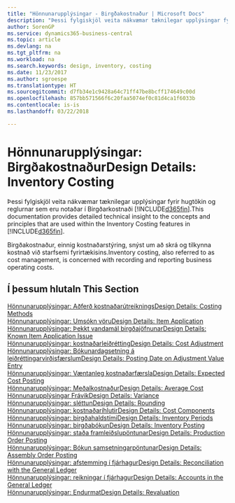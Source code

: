 ```yaml
---
title: "Hönnunarupplýsingar - Birgðakostnaður | Microsoft Docs"
description: "Þessi fylgiskjöl veita nákvæmar tæknilegar upplýsingar fyrir hugtökin og reglurnar sem eru notaðar í Birgðarkostnaði  í Business Central."
author: SorenGP
ms.service: dynamics365-business-central
ms.topic: article
ms.devlang: na
ms.tgt_pltfrm: na
ms.workload: na
ms.search.keywords: design, inventory, costing
ms.date: 11/23/2017
ms.author: sgroespe
ms.translationtype: HT
ms.sourcegitcommit: d7fb34e1c9428a64c71ff47be8bcff174649c00d
ms.openlocfilehash: 857bb571566f6c20faa5074ef0c81d4ca1f6033b
ms.contentlocale: is-is
ms.lasthandoff: 03/22/2018

---
```

# <a name="design-details-inventory-costing"></a><span data-ttu-id="7c8e4-103">Hönnunarupplýsingar: Birgðakostnaður</span><span class="sxs-lookup"><span data-stu-id="7c8e4-103">Design Details: Inventory Costing</span></span>
<span data-ttu-id="7c8e4-104">Þessi fylgiskjöl veita nákvæmar tæknilegar upplýsingar fyrir hugtökin og reglurnar sem eru notaðar í Birgðarkostnaði [!INCLUDE[d365fin](includes/d365fin_md.md)].</span><span class="sxs-lookup"><span data-stu-id="7c8e4-104">This documentation provides detailed technical insight to the concepts and principles that are used within the Inventory Costing features in [!INCLUDE[d365fin](includes/d365fin_md.md)].</span></span>  

<span data-ttu-id="7c8e4-105">Birgðakostnaður, einnig kostnaðarstýring, snýst um að skrá og tilkynna kostnað við starfsemi fyrirtækisins.</span><span class="sxs-lookup"><span data-stu-id="7c8e4-105">Inventory costing, also referred to as cost management, is concerned with recording and reporting business operating costs.</span></span>  

## <a name="in-this-section"></a><span data-ttu-id="7c8e4-106">Í þessum hluta</span><span class="sxs-lookup"><span data-stu-id="7c8e4-106">In This Section</span></span>  
[<span data-ttu-id="7c8e4-107">Hönnunarupplýsingar: Aðferð kostnaðarútreiknings</span><span class="sxs-lookup"><span data-stu-id="7c8e4-107">Design Details: Costing Methods</span></span>](design-details-costing-methods.md)  
[<span data-ttu-id="7c8e4-108">Hönnunarupplýsingar: Umsókn vöru</span><span class="sxs-lookup"><span data-stu-id="7c8e4-108">Design Details: Item Application</span></span>](design-details-item-application.md)  
[<span data-ttu-id="7c8e4-109">Hönnunarupplýsingar: Þekkt vandamál birgðajöfnunar</span><span class="sxs-lookup"><span data-stu-id="7c8e4-109">Design Details: Known Item Application Issue</span></span>](design-details-inventory-zero-level-open-item-ledger-entries.md)  
[<span data-ttu-id="7c8e4-110">Hönnunarupplýsingar: kostnaðarleiðrétting</span><span class="sxs-lookup"><span data-stu-id="7c8e4-110">Design Details: Cost Adjustment</span></span>](design-details-cost-adjustment.md)  
[<span data-ttu-id="7c8e4-111">Hönnunarupplýsingar: Bókunardagsetning á leiðréttingarvirðisfærslum</span><span class="sxs-lookup"><span data-stu-id="7c8e4-111">Design Details: Posting Date on Adjustment Value Entry</span></span>](design-details-inventory-adjustment-value-entry-posting-date.md)  
[<span data-ttu-id="7c8e4-112">Hönnunarupplýsingar: Væntanleg kostnaðarfærsla</span><span class="sxs-lookup"><span data-stu-id="7c8e4-112">Design Details: Expected Cost Posting</span></span>](design-details-expected-cost-posting.md)  
[<span data-ttu-id="7c8e4-113">Hönnunarupplýsingar: Meðalkostnaður</span><span class="sxs-lookup"><span data-stu-id="7c8e4-113">Design Details: Average Cost</span></span>](design-details-average-cost.md)  
[<span data-ttu-id="7c8e4-114">Hönnunarupplýsingar Frávik</span><span class="sxs-lookup"><span data-stu-id="7c8e4-114">Design Details: Variance</span></span>](design-details-variance.md)  
[<span data-ttu-id="7c8e4-115">Hönnunarupplýsingar: sléttun</span><span class="sxs-lookup"><span data-stu-id="7c8e4-115">Design Details: Rounding</span></span>](design-details-rounding.md)  
[<span data-ttu-id="7c8e4-116">Hönnunarupplýsingar: kostnaðaríhlutir</span><span class="sxs-lookup"><span data-stu-id="7c8e4-116">Design Details: Cost Components</span></span>](design-details-cost-components.md)  
[<span data-ttu-id="7c8e4-117">Hönnunarupplýsingar: birgðahaldstími</span><span class="sxs-lookup"><span data-stu-id="7c8e4-117">Design Details: Inventory Periods</span></span>](design-details-inventory-periods.md)  
[<span data-ttu-id="7c8e4-118">Hönnunarupplýsingar: birgðabókun</span><span class="sxs-lookup"><span data-stu-id="7c8e4-118">Design Details: Inventory Posting</span></span>](design-details-inventory-posting.md)  
[<span data-ttu-id="7c8e4-119">Hönnunarupplýsingar: staða framleiðslupöntunar</span><span class="sxs-lookup"><span data-stu-id="7c8e4-119">Design Details: Production Order Posting</span></span>](design-details-production-order-posting.md)  
[<span data-ttu-id="7c8e4-120">Hönnunarupplýsingar: Bókun samsetningarpöntunar</span><span class="sxs-lookup"><span data-stu-id="7c8e4-120">Design Details: Assembly Order Posting</span></span>](design-details-assembly-order-posting.md)  
[<span data-ttu-id="7c8e4-121">Hönnunarupplýsingar: afstemming í fjárhagur</span><span class="sxs-lookup"><span data-stu-id="7c8e4-121">Design Details: Reconciliation with the General Ledger</span></span>](design-details-reconciliation-with-the-general-ledger.md)  
[<span data-ttu-id="7c8e4-122">Hönnunarupplýsingar: reikningar í fjárhagur</span><span class="sxs-lookup"><span data-stu-id="7c8e4-122">Design Details: Accounts in the General Ledger</span></span>](design-details-accounts-in-the-general-ledger.md)  
[<span data-ttu-id="7c8e4-123">Hönnunarupplýsingar: Endurmat</span><span class="sxs-lookup"><span data-stu-id="7c8e4-123">Design Details: Revaluation</span></span>](design-details-revaluation.md)

